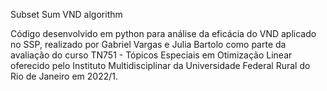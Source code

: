 Subset Sum VND algorithm

Código desenvolvido em python para análise da eficácia do VND aplicado no SSP, realizado por Gabriel Vargas e Julia Bartolo como parte da avaliação do curso TN751 - Tópicos Especiais em Otimização Linear oferecido pelo Instituto Multidisciplinar da Universidade Federal Rural do Rio de Janeiro em 2022/1.

